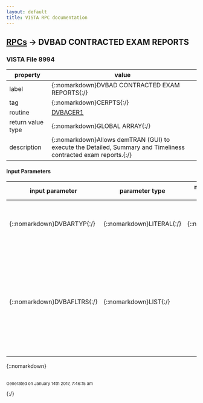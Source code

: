 ```yaml
---
layout: default
title: VISTA RPC documentation
---
```




## [RPCs](TableOfContent.md) &#8594; DVBAD CONTRACTED EXAM REPORTS 



### VISTA File 8994 


 property | value 
--- | --- 
 label | {::nomarkdown}DVBAD CONTRACTED EXAM REPORTS{:/}
 tag | {::nomarkdown}CERPTS{:/}
 routine | [DVBACER1](http://code.osehra.org/dox/Routine_DVBACER1_source.html)
 return value type | {::nomarkdown}GLOBAL ARRAY{:/}
 description | {::nomarkdown}Allows demTRAN (GUI) to execute the Detailed, Summary and Timeliness contracted exam reports.{:/}

#### Input Parameters

| input parameter | parameter type | maximum data length | required | description | 
| --- | --- | --- | --- | --- | 
| {::nomarkdown}DVBARTYP{:/} | {::nomarkdown}LITERAL{:/} | {::nomarkdown}1{:/} | {::nomarkdown}true{:/} | {::nomarkdown}The type of contracted exam report to execute: D: Detailed, S: Summary, or T: Timeliness.{:/} | 
| {::nomarkdown}DVBAFLTRS{:/} | {::nomarkdown}LIST{:/} |  | {::nomarkdown}true{:/} | {::nomarkdown}Optional parameter that allows filtering the contracted exam results. The filters include DATE, a date range, CONTRACTOR, IEN of specific contractor, PENDING, referred exams only and SORT for grouping results by contractor or request date/time (Used for Detailed Reports Only).{:/} | 

{::nomarkdown} <br/><br/><p style="font-size: 11px">Generated on January 14th 2017, 7:46:15 am</p>{:/}